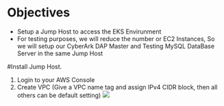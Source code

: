 # Objectives
- Setup a Jump Host to access the EKS Envirunment
- For testing purposes, we will reduce the number or EC2 Instances, So we will setup our CyberArk DAP Master and Testing MySQL DataBase Server in the same Jump Host

#Install Jump Host.
1. Login to your AWS Console
2. Create VPC (Give a VPC name tag and assign IPv4 CIDR block, then all others can be default setting)
   ![](https://github.com/ivanckleecity/CyberArk-DAP-EKS-Lap-2021/blob/main/images/00-vpc-setup01.PNG)
